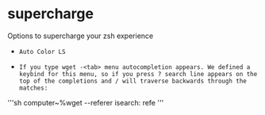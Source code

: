 # supercharge
Options to supercharge your zsh experience

- `Auto Color LS`

- `If you type wget -<tab> menu autocompletion appears. We defined a keybind for this menu, so if you press ? search line appears on the top of the completions and / will traverse backwards through the matches:`

'''sh
computer~%wget --referer
isearch: refe
'''
